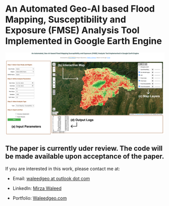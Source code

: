 
# An Automated Geo-AI based Flood Mapping, Susceptibility and Exposure (FMSE) Analysis Tool Implemented in Google Earth Engine

![FMSE Working](data/images/fmse_app_ss.png)

## The paper is currently uder review. The code will be made available upon acceptance of the paper.

If you are interested in this work, please contact me at:

- Email: [waleedgeo at outlook dot com](mailto:waleedgeo@outlook.com)

- LinkedIn: [Mirza Waleed](https://www.linkedin.com/in/waleedgeo)

- Portfolio: [Waleedgeo.com](https://waleedgeo.com)
